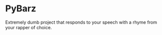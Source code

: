 # PyBarz
Extremely dumb project that responds to your speech with a rhyme from your rapper of choice.
